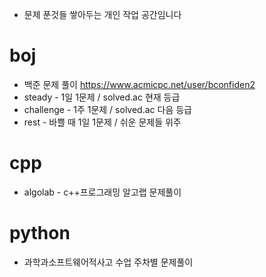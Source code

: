 - 문제 푼것들 쌓아두는 개인 작업 공간임니다


# boj
  - 백준 문제 풀이
  https://www.acmicpc.net/user/bconfiden2
  - steady    - 1일 1문제 / solved.ac 현재 등급
  - challenge - 1주 1문제 / solved.ac 다음 등급
  - rest      - 바쁠 때 1일 1문제 / 쉬운 문제들 위주

# cpp
  - algolab   - c++프로그래밍 알고랩 문제풀이

# python
  - 과학과소프트웨어적사고 수업 주차별 문제풀이
